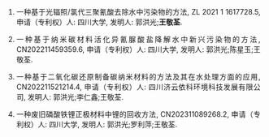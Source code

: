 <ol>

<li><p style="text-align:justify; text-justify:inter-ideograph;">一种基于光辐照/氯代三聚氰酸去除水中污染物的方法, ZL 2021 1 1617728.5, 申请（专利权）人: 四川大学, 发明人: 郭洪光;<b>王敬荃</b>.</p></li> 

<li><p style="text-align:justify; text-justify:inter-ideograph;">一种基于纳米碳材料活化异氰脲酸盐降解水中新兴污染物的方法, CN202211459359.6, 申请（专利权）人: 四川大学, 发明人: 郭洪光;陈星玉;<font face="黑体">王敬荃</font>.</p></li> 

<li><p style="text-align:justify; text-justify:inter-ideograph;">一种基于二氧化碳还原制备碳纳米材料的方法及其在水处理方面的应用, CN202211521214.4, 申请（专利权）人: 四川济云依科环境科技发展有限公司, 发明人: 郭洪光;李仁鑫;<font face="黑体">王敬荃</font>.</p></li> 

<li><p style="text-align:justify; text-justify:inter-ideograph;">一种废旧磷酸铁锂正极材料中锂的回收方法, CN202311089268.2, 申请（专利权）人: 四川大学, 发明人: 郭洪光;罗利萍;<font face="黑体">王敬荃</font>.</p></li> 


</ol>
